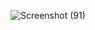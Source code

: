 ![Screenshot (91)](https://github.com/user-attachments/assets/78efae6d-8683-49ae-b01d-7bf3042db5d9)
